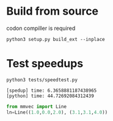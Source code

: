 # Build from source
codon compiller is required
```shell
python3 setup.py build_ext --inplace
```

# Test speedups
```shell
python3 tests/speedtest.py

```
```log
[spedup] time: 6.3658881187438965
[python] time: 44.72692084312439
```

```python
from mmvec import Line
ln=Line((1.0,0.0,2.0), (3.1,3.1,4.0))
```

